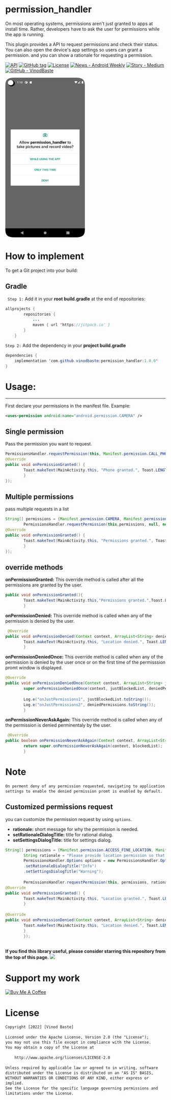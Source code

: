 # permission_handler
On most operating systems, permissions aren't just granted to apps at install time. Rather, developers have to ask the user for permissions while the app is running. 

This plugin provides a API to request permissions and check their status. You can also open the device's app settings so users can grant a permission.
and you can show a rationale for requesting a permission.

[![API](https://img.shields.io/badge/API-26%2B-brightgreen.svg?style=flat)](https://android-arsenal.com/api?level=26)
[![GitHub tag](https://img.shields.io/github/tag/vinodbaste/image-compressor?include_prereleases=&sort=semver&color=blue)](https://github.com/vinodbaste/image-compressor/releases/)
[![License](https://img.shields.io/badge/License-Apache_2.0-blue)](#license)
[![News - Android Weekly](https://img.shields.io/badge/News-Android_Weekly-d36f21)](https://androidweekly.net/issues/issue-326)
[![Story - Medium](https://img.shields.io/badge/Story-Medium-2ea44f)](https://medium.com/codex/image-compressor-13dbfd0445a3)
[![GitHub - VinodBaste](https://img.shields.io/badge/GitHub-VinodBaste-4664c6)](https://github.com/vinodbaste/permission_handler)

<img src = "https://github.com/vinodbaste/permission_handler/blob/main/screenshots/Screenshot_20221113_131102.png" width = 250 height = 500 />

# How to implement
To get a Git project into your build:
## Gradle
` Step 1:` Add it in your **root build.gradle**  at the end of repositories:
```java
allprojects {
		repositories {
			...
			maven { url 'https://jitpack.io' }
		}
	}
```

`Step 2:` Add the dependency in your **project build.gradle**
```java
dependencies {
    implementation 'com.github.vinodbaste:permission_handler:1.0.0'
}
```

# Usage:
------

First declare your permissions in the manifest file.
Example:

```xml
<uses-permission android:name="android.permission.CAMERA" />
```

## Single permission
Pass the permission you want to request.
```java
PermissionsHandler.requestPermission(this, Manifest.permission.CALL_PHONE, null, new PermissionHandler() {
@Override
public void onPermissionGranted() {
        Toast.makeText(MainActivity.this, "Phone granted.", Toast.LENGTH_SHORT).show();
        }
});
```

## Multiple permissions
pass multiple requests in a list
```java
String[] permissions = {Manifest.permission.CAMERA, Manifest.permission.WRITE_EXTERNAL_STORAGE};
        PermissionsHandler.requestPermission(this,permissions, null, new PermissionHandler() {
@Override
public void onPermissionGranted() {
        Toast.makeText(MainActivity.this, "Permissions granted.", Toast.LENGTH_SHORT).show();
        }
});
```

## override methods
**onPermissionGranted:**
This override method is called after all the permissions are granted by the user.
```java
public void onPermissionGranted(){
        Toast.makeText(MainActivity.this,"Permissions granted.",Toast.LENGTH_SHORT).show();
        }
```

**onPermissionDenied:**
This override method is called when any of the permission is denied by the user.
```java
 @Override
public void onPermissionDenied(Context context, ArrayList<String> deniedPermissions) {
        Toast.makeText(MainActivity.this, "Location denied.", Toast.LENGTH_SHORT).show();
        }
```

**onPermissionDeniedOnce:**
This override method is called when any of the permission is denied by the user once or on the first time of the permisssion promt window is displayed.
```java
@Override
public void onPermissionDeniedOnce(Context context, ArrayList<String> justBlockedList, ArrayList<String> deniedPermissions) {
        super.onPermissionDeniedOnce(context, justBlockedList, deniedPermissions);

        Log.e("onJustPermissions1", justBlockedList.toString());
        Log.e("onJustPermissions2", deniedPermissions.toString());
        }
```

**onPermissionNeverAskAgain:**
This override method is called when any of the permission is denied perminentaly by the user.
```java
 @Override
public boolean onPermissionNeverAskAgain(Context context, ArrayList<String> blockedList) {
        return super.onPermissionNeverAskAgain(context, blockedList);
        }
```
# Note
```
On perment deny of any permission requested, navigating to application settings to enable the denied permission promt is enabled by default.
```

## Customized permissions request
you can customize the permission request by using `options`.
* **rationale:** short message for why the permission is needed.
* **setRationaleDialogTitle:** title for rational dialog.
* **setSettingsDialogTitle:** title for settings dialog.
```java
String[] permissions = {Manifest.permission.ACCESS_FINE_LOCATION, Manifest.permission.ACCESS_COARSE_LOCATION};
        String rationale = "Please provide location permission so that you can ...";
        PermissionsHandler.Options options = new PermissionsHandler.Options()
        .setRationaleDialogTitle("Info")
        .setSettingsDialogTitle("Warning");

        PermissionsHandler.requestPermission(this, permissions, rationale, options, new PermissionHandler() {
@Override
public void onPermissionGranted() {
        Toast.makeText(MainActivity.this, "Location granted.", Toast.LENGTH_SHORT).show();
        }

@Override
public void onPermissionDenied(Context context, ArrayList<String> deniedPermissions) {
        Toast.makeText(MainActivity.this, "Location denied.", Toast.LENGTH_SHORT).show();
        }
        });
	
```

**If you find this library useful, please consider starring this repository from the top of this page.**
[![](https://i.imgur.com/oSLuE0e.png)](#)

# Support my work
<a href="https://www.buymeacoffee.com/bastevinod" target="_blank"><img src="https://cdn.buymeacoffee.com/buttons/default-orange.png" alt="Buy Me A Coffee" height="41" width="174"></a>

# License
```
Copyright [2022] [Vinod Baste]

Licensed under the Apache License, Version 2.0 (the "License");
you may not use this file except in compliance with the License.
You may obtain a copy of the License at

    http://www.apache.org/licenses/LICENSE-2.0

Unless required by applicable law or agreed to in writing, software
distributed under the License is distributed on an "AS IS" BASIS,
WITHOUT WARRANTIES OR CONDITIONS OF ANY KIND, either express or implied.
See the License for the specific language governing permissions and
limitations under the License.
```
